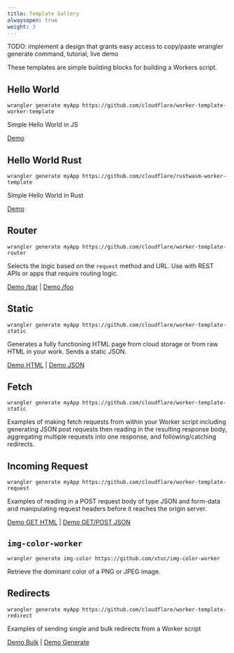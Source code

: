 ```yaml
---
title: Template Gallery
alwaysopen: true
weight: 3
---
```


TODO: implement a design that grants easy access to copy/paste wrangler generate command, tutorial, live demo

These templates are simple building blocks for building a Workers script.

## Hello World
```
wrangler generate myApp https://github.com/cloudflare/worker-template-worker-template
```

Simple Hello World in JS

[Demo](https://cloudflareworkers.com/#6626eb50f7b53c2d42b79d1082b9bd37:https://tutorial.cloudflareworkers.com)

## Hello World Rust
```
wrangler generate myApp https://github.com/cloudflare/rustwasm-worker-template
```

Simple Hello World in Rust

[Demo](https://cloudflareworkers.com/#1992963c14c25bc8dc4c50f4cab740e5:https://tutorial.cloudflareworkers.com)

## Router
```
wrangler generate myApp https://github.com/cloudflare/worker-template-router
```

Selects the logic based on the `request` method and URL. Use with REST APIs or apps that require routing logic.

[Demo /bar](https://cloudflareworkers.com/#6cbbd3ae7d4e928da3502cb9ce11227a:https://tutorial.cloudflareworkers.com/bar) | [Demo /foo](https://cloudflareworkers.com/#6cbbd3ae7d4e928da3502cb9ce11227a:https://tutorial.cloudflareworkers.com/foo)

## Static
```
wrangler generate myApp https://github.com/cloudflare/worker-template-static
```

Generates a fully functioning HTML page from cloud storage or from raw HTML in your work. Sends a static JSON.

[Demo HTML](https://cloudflareworkers.com/#3160870d853b4df56a711621c7bd4ef3:https://tutorial.cloudflareworkers.com/static/html) |
[Demo JSON](https://cloudflareworkers.com/#3160870d853b4df56a711621c7bd4ef3:https://tutorial.cloudflareworkers.com/static/json)

## Fetch
```
wrangler generate myApp https://github.com/cloudflare/worker-template-static
```

Examples of making fetch requests from within your Worker script including generating JSON post requests then reading in the resulting response body, aggregating multiple requests into one response, and following/catching redirects.

## Incoming Request
```
wrangler generate myApp https://github.com/cloudflare/worker-template-request
```
Examples of reading in a POST request body of type JSON and form-data and manipulating request headers before it reaches the origin server.

[Demo GET HTML](http://workers-tooling.cf/demos/fetch/html) |
[Demo GET/POST JSON](http://workers-tooling.cf/demos/fetch/json)

## `img-color-worker`
```
wrangler generate img-color https://github.com/xtuc/img-color-worker
```
Retrieve the dominant color of a PNG or JPEG image.

## Redirects
```
wrangler generate myApp https://github.com/cloudflare/worker-template-redirect
```

Examples of sending single and bulk redirects from a Worker script

[Demo Bulk](https://cloudflareworkers.com/#5ab384d18305ff16ee4fe261e63c5cbe:https://tutorial.cloudflareworkers.com/demos/redirect/bulk1) |
[Demo Generate](https://cloudflareworkers.com/#5ab384d18305ff16ee4fe261e63c5cbe:https://tutorial.cloudflareworkers.com/demos/redirect/generate)



